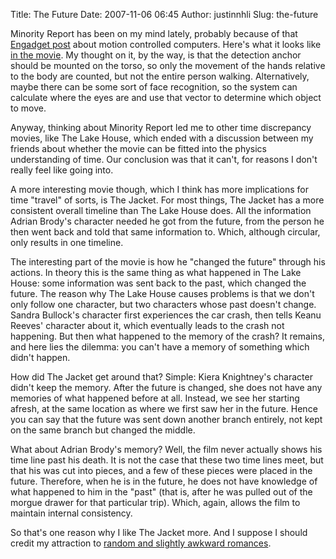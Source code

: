 Title: The Future
Date: 2007-11-06 06:45
Author: justinnhli
Slug: the-future

Minority Report has been on my mind lately, probably because of that
[Engadget
post](http://www.engadget.com/2007/10/21/suns-spot-a-poor-mans-minority-report-interface/)
about motion controlled computers. Here's what it looks like [in the
movie](http://www.youtube.com/watch?v=ZqPWUnaBNSA). My thought on it, by
the way, is that the detection anchor should be mounted on the torso, so
only the movement of the hands relative to the body are counted, but not
the entire person walking. Alternatively, maybe there can be some sort
of face recognition, so the system can calculate where the eyes are and
use that vector to determine which object to move.

Anyway, thinking about Minority Report led me to other time discrepancy
movies, like The Lake House, which ended with a discussion between my
friends about whether the movie can be fitted into the physics
understanding of time. Our conclusion was that it can't, for reasons I
don't really feel like going into.

A more interesting movie though, which I think has more implications for
time "travel" of sorts, is The Jacket. For most things, The Jacket has a
more consistent overall timeline than The Lake House does. All the
information Adrian Brody's character needed he got from the future, from
the person he then went back and told that same information to. Which,
although circular, only results in one timeline.

The interesting part of the movie is how he "changed the future" through
his actions. In theory this is the same thing as what happened in The
Lake House: some information was sent back to the past, which changed
the future. The reason why The Lake House causes problems is that we
don't only follow one character, but two characters whose past doesn't
change. Sandra Bullock's character first experiences the car crash, then
tells Keanu Reeves' character about it, which eventually leads to the
crash not happening. But then what happened to the memory of the crash?
It remains, and here lies the dilemma: you can't have a memory of
something which didn't happen.

How did The Jacket get around that? Simple: Kiera Knightney's character
didn't keep the memory. After the future is changed, she does not have
any memories of what happened before at all. Instead, we see her
starting afresh, at the same location as where we first saw her in the
future. Hence you can say that the future was sent down another branch
entirely, not kept on the same branch but changed the middle.

What about Adrian Brody's memory? Well, the film never actually shows
his time line past his death. It is not the case that these two time
lines meet, but that his was cut into pieces, and a few of these pieces
were placed in the future. Therefore, when he is in the future, he does
not have knowledge of what happened to him in the "past" (that is, after
he was pulled out of the morgue drawer for that particular trip). Which,
again, allows the film to maintain internal consistency.

So that's one reason why I like The Jacket more. And I suppose I should
credit my attraction to [random and slightly awkward
romances](http://ninghui48.blogspot.com/2007/09/confession.html).

